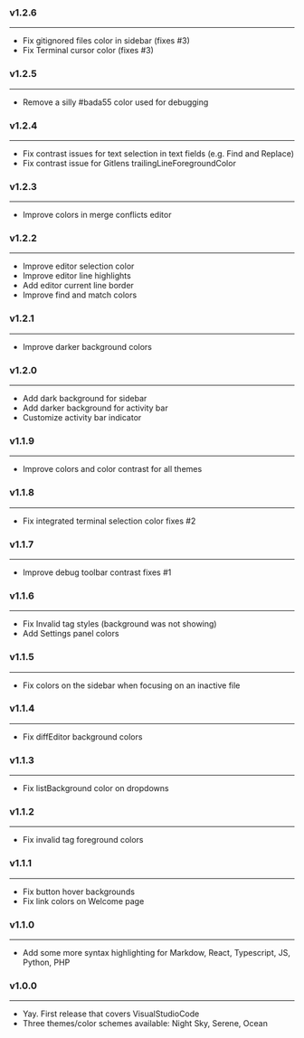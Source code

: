 ### v1.2.6

---

- Fix gitignored files color in sidebar (fixes #3)
- Fix Terminal cursor color (fixes #3)

### v1.2.5

---

- Remove a silly #bada55 color used for debugging

### v1.2.4

---

- Fix contrast issues for text selection in text fields (e.g. Find and Replace)
- Fix contrast issue for Gitlens trailingLineForegroundColor

### v1.2.3

---

- Improve colors in merge conflicts editor

### v1.2.2

---

- Improve editor selection color
- Improve editor line highlights
- Add editor current line border
- Improve find and match colors

### v1.2.1

---

- Improve darker background colors

### v1.2.0

---

- Add dark background for sidebar
- Add darker background for activity bar
- Customize activity bar indicator

### v1.1.9

---

- Improve colors and color contrast for all themes


### v1.1.8

---

- Fix integrated terminal selection color fixes #2

### v1.1.7

---

- Improve debug toolbar contrast fixes #1

### v1.1.6

---

- Fix Invalid tag styles (background was not showing)
- Add Settings panel colors

### v1.1.5

---

- Fix colors on the sidebar when focusing on an inactive file

### v1.1.4

---

- Fix diffEditor background colors

### v1.1.3

---

- Fix listBackground color on dropdowns

### v1.1.2

---

- Fix invalid tag foreground colors

### v1.1.1

---

- Fix button hover backgrounds
- Fix link colors on Welcome page

### v1.1.0

---

- Add some more syntax highlighting for Markdow, React, Typescript, JS, Python, PHP

### v1.0.0

---

- Yay. First release that covers VisualStudioCode
- Three themes/color schemes available: Night Sky, Serene, Ocean
